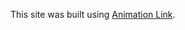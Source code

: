 


This site was built using [Animation Link](http://www.cs.armstrong.edu/liang/animation/web/BinarySearch.html/).
